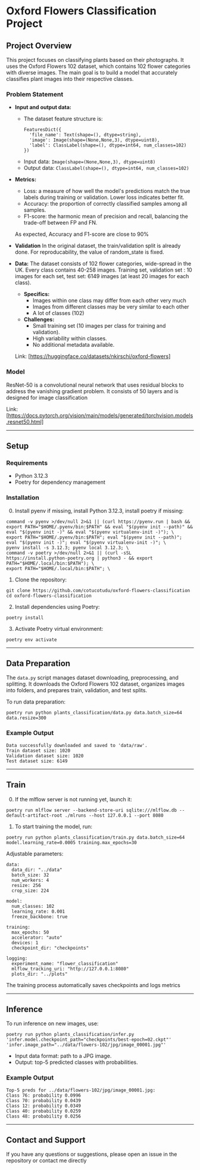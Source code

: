 # Oxford Flowers Classification Project

## Project Overview

This project focuses on classifying plants based on their photographs. It uses the Oxford Flowers 102 dataset, which contains 102 flower categories with diverse images. The main goal is to build a model that accurately classifies plant images into their respective classes.

### Problem Statement

- **Input and output data:**
  - The dataset feature structure is:
    ```
    FeaturesDict({
      'file_name': Text(shape=(), dtype=string),
      'image': Image(shape=(None,None,3), dtype=uint8),
      'label': ClassLabel(shape=(), dtype=int64, num_classes=102)
    })
    ```
  - Input data: ``` Image(shape=(None,None,3), dtype=uint8) ```
  - Output data: ``` ClassLabel(shape=(), dtype=int64, num_classes=102) ```
- **Metrics:**
  - Loss: a measure of how well the model's predictions match the true labels during training or validation. Lower loss indicates better fit.
  - Accuracy: the proportion of correctly classified samples among all samples.
  - F1-score: the harmonic mean of precision and recall, balancing the trade-off between FP and FN.

  As expected, Accuracy and F1-score are close to 90%

- **Validation**
  In the original dataset, the train/validation split is already done. For reproducability, the value of random_state is fixed.

- **Data:**
  The dataset consists of 102 flower categories, wide-spread in the UK. Every class contains 40-258 images. Training set, validation set : 10 images for each set, test set: 6149 images (at least 20 images for each class).
  - **Specifics:**
    - Images within one class may differ from each other very much
    - Images from different classes may be very similar to each other
    - A lot of classes (102)
  - **Challenges:**
    - Small training set (10 images per class for training and validation).  
    - High variability within classes.  
    - No additional metadata available.
  
  Link: [https://huggingface.co/datasets/nkirschi/oxford-flowers]

### Model

ResNet-50 is a convolutional neural network that uses residual blocks to address the vanishing gradient problem. It consists of 50 layers and is designed for image classification

Link: [https://docs.pytorch.org/vision/main/models/generated/torchvision.models.resnet50.html]

---

## Setup

### Requirements

- Python 3.12.3
- Poetry for dependency management

### Installation
0. Install pyenv if missing, install Python 3.12.3, install poetry if missing:
```
command -v pyenv >/dev/null 2>&1 || (curl https://pyenv.run | bash && export PATH="$HOME/.pyenv/bin:$PATH" && eval "$(pyenv init --path)" && eval "$(pyenv init -)" && eval "$(pyenv virtualenv-init -)"); \
export PATH="$HOME/.pyenv/bin:$PATH"; eval "$(pyenv init --path)"; eval "$(pyenv init -)"; eval "$(pyenv virtualenv-init -)"; \
pyenv install -s 3.12.3; pyenv local 3.12.3; \
command -v poetry >/dev/null 2>&1 || (curl -sSL https://install.python-poetry.org | python3 - && export PATH="$HOME/.local/bin:$PATH"); \
export PATH="$HOME/.local/bin:$PATH"; \
```

1. Clone the repository:
```
git clone https://github.com/cotucotudu/oxford-flowers-classification
cd oxford-flowers-classification
```

2. Install dependencies using Poetry:
```
poetry install
```

3. Activate Poetry virtual environment:
```
poetry env activate
```

---

## Data Preparation

The `data.py` script manages dataset downloading, preprocessing, and splitting. It downloads the Oxford Flowers 102 dataset, organizes images into folders, and prepares train, validation, and test splits.

To run data preparation:
```
poetry run python plants_classification/data.py data.batch_size=64 data.resize=300

```
### Example Output
```
Data successfully downloaded and saved to 'data/raw'.
Train dataset size: 1020
Validation dataset size: 1020
Test dataset size: 6149
```
---
## Train

0. If the mlflow server is not running yet, launch it:
```
poetry run mlflow server --backend-store-uri sqlite:///mlflow.db --default-artifact-root ./mlruns --host 127.0.0.1 --port 8080
```

1. To start training the model, run:
```
poetry run python plants_classification/train.py data.batch_size=64 model.learning_rate=0.0005 training.max_epochs=30
```
Adjustable parameters:
```
data:
  data_dir: "../data"
  batch_size: 32
  num_workers: 4
  resize: 256
  crop_size: 224

model:
  num_classes: 102
  learning_rate: 0.001
  freeze_backbone: true

training:
  max_epochs: 50
  accelerator: "auto" 
  devices: 1
  checkpoint_dir: "checkpoints"

logging:
  experiment_name: "flower_classification"
  mlflow_tracking_uri: "http://127.0.0.1:8080" 
  plots_dir: "../plots"
```
The training process automatically saves checkpoints and logs metrics

---
## Inference

To run inference on new images, use:
```
poetry run python plants_classification/infer.py 'infer.model.checkpoint_path="checkpoints/best-epoch=02.ckpt"' 'infer.image_path="../data/flowers-102/jpg/image_00001.jpg"'
```

- Input data format: path to a JPG image.
- Output: top-5 predicted classes with probabilities.


### Example Output
```
Top-5 preds for ../data/flowers-102/jpg/image_00001.jpg:
Class 76: probability 0.0996
Class 70: probability 0.0439
Class 12: probability 0.0349
Class 40: probability 0.0259
Class 48: probability 0.0256
```


---

## Contact and Support

If you have any questions or suggestions, please open an issue in the repository or contact me directly

